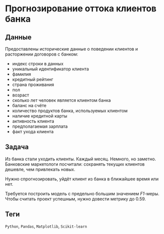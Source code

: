 # Прогнозирование оттока клиентов банка


## Данные

Предоставлены исторические данные о поведении клиентов и расторжении договоров с банком: 

* индекс строки в данных
* уникальный идентификатор клиента
* фамилия
* кредитный рейтинг
* страна проживания
* пол
* возраст
* сколько лет человек является клиентом банка
* баланс на счёте
* количество продуктов банка, используемых клиентом
* наличие кредитной карты
* активность клиента
* предполагаемая зарплата
* факт ухода клиента

## Задача

Из банка стали уходить клиенты. Каждый месяц. Немного, но заметно. Банковские маркетологи посчитали: сохранять текущих клиентов дешевле, чем привлекать новых.

Нужно спрогнозировать, уйдёт клиент из банка в ближайшее время или нет. 

Требуется построить модель с предельно большим значением *F1*-меры. Чтобы считать проект успешным, нужно довести метрику до 0.59.

## Теги
`Python`, `Pandas`, `Matplotlib`,  `Scikit-learn`
